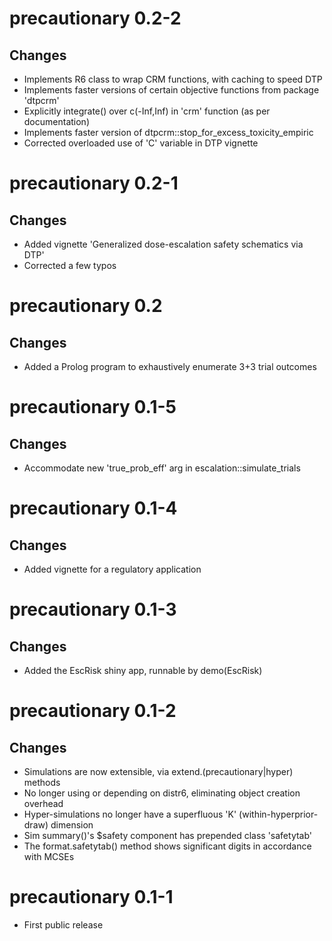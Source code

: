 # precautionary 0.2-2

## Changes

* Implements R6 class to wrap CRM functions, with caching to speed DTP
* Implements faster versions of certain objective functions from package 'dtpcrm'
* Explicitly integrate() over c(-Inf,Inf) in 'crm' function (as per documentation)
* Implements faster version of dtpcrm::stop_for_excess_toxicity_empiric
* Corrected overloaded use of 'C' variable in DTP vignette

# precautionary 0.2-1

## Changes

* Added vignette 'Generalized dose-escalation safety schematics via DTP'
* Corrected a few typos

# precautionary 0.2

## Changes

* Added a Prolog program to exhaustively enumerate 3+3 trial outcomes

# precautionary 0.1-5

## Changes

* Accommodate new 'true_prob_eff' arg in escalation::simulate_trials

# precautionary 0.1-4

## Changes

* Added vignette for a regulatory application

# precautionary 0.1-3

## Changes

* Added the EscRisk shiny app, runnable by demo(EscRisk)

# precautionary 0.1-2

## Changes

* Simulations are now extensible, via extend.(precautionary|hyper) methods
* No longer using or depending on distr6, eliminating object creation overhead
* Hyper-simulations no longer have a superfluous 'K' (within-hyperprior-draw) dimension
* Sim summary()'s $safety component has prepended class 'safetytab'
* The format.safetytab() method shows significant digits in accordance with MCSEs

# precautionary 0.1-1

* First public release
